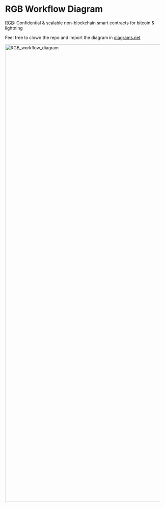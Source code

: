 # RGB Workflow Diagram

[RGB](https://github.com/rgb-org/rgb-node): Confidential & scalable non-blockchain smart contracts for bitcoin & lightning

Feel free to clown the repo and import the diagram in [diagrams.net](https://www.diagrams.net/)

<img width="1484" alt="RGB_workflow_diagram" src="https://user-images.githubusercontent.com/33808300/106126468-b1562e00-615d-11eb-823c-971ee8377bf2.png">

